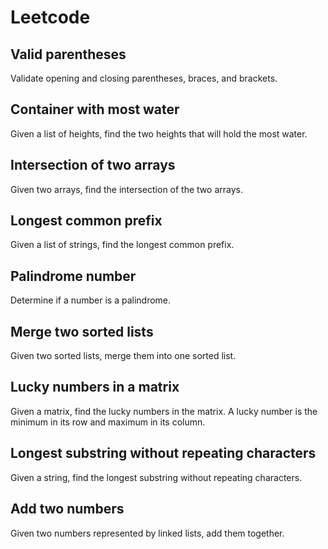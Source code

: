 # Leetcode

## Valid parentheses
Validate opening and closing parentheses, braces, and brackets.

## Container with most water
Given a list of heights, find the two heights that will hold the most water.

## Intersection of two arrays
Given two arrays, find the intersection of the two arrays.

## Longest common prefix
Given a list of strings, find the longest common prefix.

## Palindrome number
Determine if a number is a palindrome.

## Merge two sorted lists
Given two sorted lists, merge them into one sorted list.

## Lucky numbers in a matrix
Given a matrix, find the lucky numbers in the matrix.
A lucky number is the minimum in its row and maximum in its column.

## Longest substring without repeating characters
Given a string, find the longest substring without repeating characters.

## Add two numbers
Given two numbers represented by linked lists, add them together.